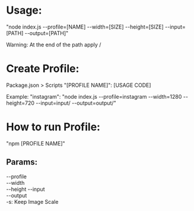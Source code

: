 # Usage:

"node index.js --profile=[NAME] --width=[SIZE] --height=[SIZE] --input=[PATH] --output=[PATH]"

Warning: At the end of the path apply /

# Create Profile:

Package.json > Scripts
"[PROFILE NAME]": [USAGE CODE]

Example:
"instagram": "node index.js --profile=instagram --width=1280 --height=720 --input=input/ --output=output/"

# How to run Profile:

"npm [PROFILE NAME]"

## Params:

--profile  
--width  
--height
--input  
--output  
-s: Keep Image Scale
